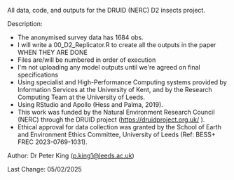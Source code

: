 All data, code, and outputs for the DRUID (NERC) D2 insects project.

Description:
- The anonymised survey data has 1684 obs.
- I will write a 00_D2_Replicator.R to create all the outputs in the paper WHEN THEY ARE DONE
- Files are/will be numbered in order of execution
- I'm not uploading any model outputs until we're agreed on final specifications
- Using specialist and High-Performance Computing systems provided by Information Services at the University of Kent, and by the Research Computing Team at the University of Leeds.
- Using RStudio and Apollo (Hess and Palma, 2019).
- This work was funded by the Natural Environment Research Council (NERC) through the DRUID project (https://druidproject.org.uk/ ).
- Ethical approval for data collection was granted by the School of Earth and Environment Ethics Committee, University of Leeds (Ref: BESS+ FREC 2023-0769-1031). 

Author: Dr Peter King (p.king1@leeds.ac.uk)

Last Change: 05/02/2025
